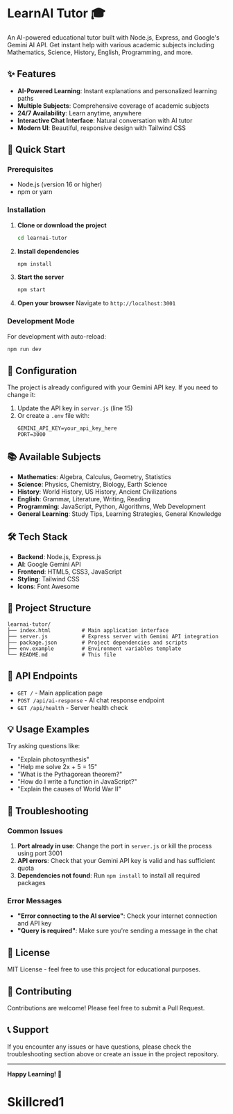 # LearnAI Tutor 🎓

An AI-powered educational tutor built with Node.js, Express, and Google's Gemini AI API. Get instant help with various academic subjects including Mathematics, Science, History, English, Programming, and more.

## ✨ Features

- **AI-Powered Learning**: Instant explanations and personalized learning paths
- **Multiple Subjects**: Comprehensive coverage of academic subjects
- **24/7 Availability**: Learn anytime, anywhere
- **Interactive Chat Interface**: Natural conversation with AI tutor
- **Modern UI**: Beautiful, responsive design with Tailwind CSS

## 🚀 Quick Start

### Prerequisites

- Node.js (version 16 or higher)
- npm or yarn

### Installation

1. **Clone or download the project**
   ```bash
   cd learnai-tutor
   ```

2. **Install dependencies**
   ```bash
   npm install
   ```

3. **Start the server**
   ```bash
   npm start
   ```

4. **Open your browser**
   Navigate to `http://localhost:3001`

### Development Mode

For development with auto-reload:
```bash
npm run dev
```

## 🔧 Configuration

The project is already configured with your Gemini API key. If you need to change it:

1. Update the API key in `server.js` (line 15)
2. Or create a `.env` file with:
   ```
   GEMINI_API_KEY=your_api_key_here
   PORT=3000
   ```

## 📚 Available Subjects

- **Mathematics**: Algebra, Calculus, Geometry, Statistics
- **Science**: Physics, Chemistry, Biology, Earth Science
- **History**: World History, US History, Ancient Civilizations
- **English**: Grammar, Literature, Writing, Reading
- **Programming**: JavaScript, Python, Algorithms, Web Development
- **General Learning**: Study Tips, Learning Strategies, General Knowledge

## 🛠️ Tech Stack

- **Backend**: Node.js, Express.js
- **AI**: Google Gemini API
- **Frontend**: HTML5, CSS3, JavaScript
- **Styling**: Tailwind CSS
- **Icons**: Font Awesome

## 📁 Project Structure

```
learnai-tutor/
├── index.html          # Main application interface
├── server.js           # Express server with Gemini API integration
├── package.json        # Project dependencies and scripts
├── env.example         # Environment variables template
└── README.md           # This file
```

## 🔌 API Endpoints

- `GET /` - Main application page
- `POST /api/ai-response` - AI chat response endpoint
- `GET /api/health` - Server health check

## 💡 Usage Examples

Try asking questions like:
- "Explain photosynthesis"
- "Help me solve 2x + 5 = 15"
- "What is the Pythagorean theorem?"
- "How do I write a function in JavaScript?"
- "Explain the causes of World War II"

## 🚨 Troubleshooting

### Common Issues

1. **Port already in use**: Change the port in `server.js` or kill the process using port 3001
2. **API errors**: Check that your Gemini API key is valid and has sufficient quota
3. **Dependencies not found**: Run `npm install` to install all required packages

### Error Messages

- **"Error connecting to the AI service"**: Check your internet connection and API key
- **"Query is required"**: Make sure you're sending a message in the chat

## 📝 License

MIT License - feel free to use this project for educational purposes.

## 🤝 Contributing

Contributions are welcome! Please feel free to submit a Pull Request.

## 📞 Support

If you encounter any issues or have questions, please check the troubleshooting section above or create an issue in the project repository.

---

**Happy Learning! 🎉**
# Skillcred1
